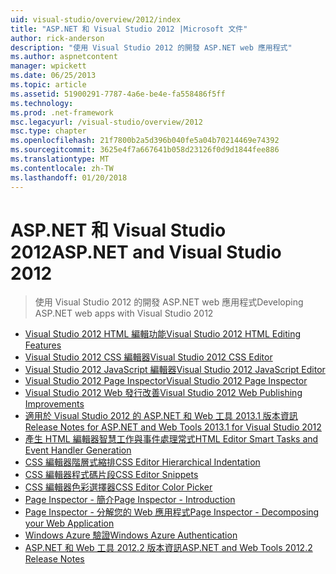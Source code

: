 ```yaml
---
uid: visual-studio/overview/2012/index
title: "ASP.NET 和 Visual Studio 2012 |Microsoft 文件"
author: rick-anderson
description: "使用 Visual Studio 2012 的開發 ASP.NET web 應用程式"
ms.author: aspnetcontent
manager: wpickett
ms.date: 06/25/2013
ms.topic: article
ms.assetid: 51900291-7787-4a6e-be4e-fa558486f5ff
ms.technology: 
ms.prod: .net-framework
msc.legacyurl: /visual-studio/overview/2012
msc.type: chapter
ms.openlocfilehash: 21f7800b2a5d396b040fe5a04b70214469e74392
ms.sourcegitcommit: 3625e4f7a667641b058d23126f0d9d1844fee886
ms.translationtype: MT
ms.contentlocale: zh-TW
ms.lasthandoff: 01/20/2018
---
```

<a name="aspnet-and-visual-studio-2012"></a><span data-ttu-id="41d03-103">ASP.NET 和 Visual Studio 2012</span><span class="sxs-lookup"><span data-stu-id="41d03-103">ASP.NET and Visual Studio 2012</span></span>
====================
> <span data-ttu-id="41d03-104">使用 Visual Studio 2012 的開發 ASP.NET web 應用程式</span><span class="sxs-lookup"><span data-stu-id="41d03-104">Developing ASP.NET web apps with Visual Studio 2012</span></span>


- [<span data-ttu-id="41d03-105">Visual Studio 2012 HTML 編輯功能</span><span class="sxs-lookup"><span data-stu-id="41d03-105">Visual Studio 2012 HTML Editing Features</span></span>](visual-studio-2012-html-editing-features.md)
- [<span data-ttu-id="41d03-106">Visual Studio 2012 CSS 編輯器</span><span class="sxs-lookup"><span data-stu-id="41d03-106">Visual Studio 2012 CSS Editor</span></span>](visual-studio-2012-css-editor.md)
- [<span data-ttu-id="41d03-107">Visual Studio 2012 JavaScript 編輯器</span><span class="sxs-lookup"><span data-stu-id="41d03-107">Visual Studio 2012 JavaScript Editor</span></span>](visual-studio-2012-javascript-editor.md)
- [<span data-ttu-id="41d03-108">Visual Studio 2012 Page Inspector</span><span class="sxs-lookup"><span data-stu-id="41d03-108">Visual Studio 2012 Page Inspector</span></span>](visual-studio-2012-page-inspector.md)
- [<span data-ttu-id="41d03-109">Visual Studio 2012 Web 發行改善</span><span class="sxs-lookup"><span data-stu-id="41d03-109">Visual Studio 2012 Web Publishing Improvements</span></span>](visual-studio-2012-web-publishing-improvements.md)
- [<span data-ttu-id="41d03-110">適用於 Visual Studio 2012 的 ASP.NET 和 Web 工具 2013.1 版本資訊</span><span class="sxs-lookup"><span data-stu-id="41d03-110">Release Notes for ASP.NET and Web Tools 2013.1 for Visual Studio 2012</span></span>](aspnet-and-web-tools-20131-for-visual-studio-2012.md)
- [<span data-ttu-id="41d03-111">產生 HTML 編輯器智慧工作與事件處理常式</span><span class="sxs-lookup"><span data-stu-id="41d03-111">HTML Editor Smart Tasks and Event Handler Generation</span></span>](visual-studio-vnext-videos-html-editor-smart-tasks-and-event-handler-generation.md)
- [<span data-ttu-id="41d03-112">CSS 編輯器階層式縮排</span><span class="sxs-lookup"><span data-stu-id="41d03-112">CSS Editor Hierarchical Indentation</span></span>](visual-studio-vnext-videos-css-editor-hierarchical-indentation.md)
- [<span data-ttu-id="41d03-113">CSS 編輯器程式碼片段</span><span class="sxs-lookup"><span data-stu-id="41d03-113">CSS Editor Snippets</span></span>](visual-studio-vnext-videos-css-editor-snippets.md)
- [<span data-ttu-id="41d03-114">CSS 編輯器色彩選擇器</span><span class="sxs-lookup"><span data-stu-id="41d03-114">CSS Editor Color Picker</span></span>](visual-studio-vnext-videos-css-editor-color-picker.md)
- [<span data-ttu-id="41d03-115">Page Inspector - 簡介</span><span class="sxs-lookup"><span data-stu-id="41d03-115">Page Inspector - Introduction</span></span>](visual-studio-vnext-videos-page-inspector-introduction.md)
- [<span data-ttu-id="41d03-116">Page Inspector - 分解您的 Web 應用程式</span><span class="sxs-lookup"><span data-stu-id="41d03-116">Page Inspector - Decomposing your Web Application</span></span>](visual-studio-vnext-videos-page-inspector-decomposing-your-web-application.md)
- [<span data-ttu-id="41d03-117">Windows Azure 驗證</span><span class="sxs-lookup"><span data-stu-id="41d03-117">Windows Azure Authentication</span></span>](windows-azure-authentication.md)
- [<span data-ttu-id="41d03-118">ASP.NET 和 Web 工具 2012.2 版本資訊</span><span class="sxs-lookup"><span data-stu-id="41d03-118">ASP.NET and Web Tools 2012.2 Release Notes</span></span>](aspnet-and-web-tools-20122-release-notes-rtw.md)
